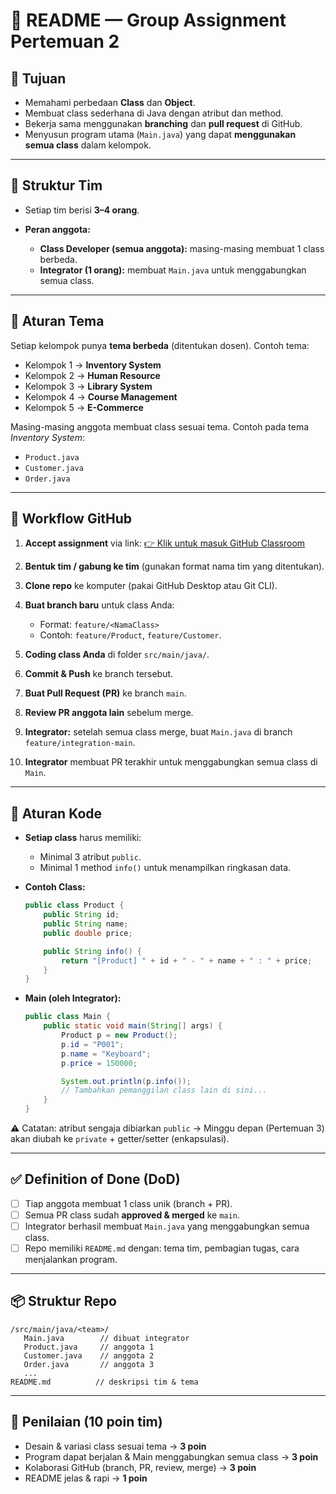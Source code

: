 # 📘 README — Group Assignment Pertemuan 2

## 🎯 Tujuan

* Memahami perbedaan **Class** dan **Object**.
* Membuat class sederhana di Java dengan atribut dan method.
* Bekerja sama menggunakan **branching** dan **pull request** di GitHub.
* Menyusun program utama (`Main.java`) yang dapat **menggunakan semua class** dalam kelompok.

---

## 👥 Struktur Tim

* Setiap tim berisi **3–4 orang**.
* **Peran anggota:**

  * **Class Developer (semua anggota):** masing-masing membuat 1 class berbeda.
  * **Integrator (1 orang):** membuat `Main.java` untuk menggabungkan semua class.

---

## 🧩 Aturan Tema

Setiap kelompok punya **tema berbeda** (ditentukan dosen). Contoh tema:

* Kelompok 1 → **Inventory System**
* Kelompok 2 → **Human Resource**
* Kelompok 3 → **Library System**
* Kelompok 4 → **Course Management**
* Kelompok 5 → **E-Commerce**

Masing-masing anggota membuat class sesuai tema.
Contoh pada tema *Inventory System*:

* `Product.java`
* `Customer.java`
* `Order.java`

---

## 🌿 Workflow GitHub

1. **Accept assignment** via link:
   [👉 Klik untuk masuk GitHub Classroom](https://classroom.github.com/a/4D9ChwrC)
2. **Bentuk tim / gabung ke tim** (gunakan format nama tim yang ditentukan).
3. **Clone repo** ke komputer (pakai GitHub Desktop atau Git CLI).
4. **Buat branch baru** untuk class Anda:

   * Format: `feature/<NamaClass>`
   * Contoh: `feature/Product`, `feature/Customer`.
5. **Coding class Anda** di folder `src/main/java/`.
6. **Commit & Push** ke branch tersebut.
7. **Buat Pull Request (PR)** ke branch `main`.
8. **Review PR anggota lain** sebelum merge.
9. **Integrator:** setelah semua class merge, buat `Main.java` di branch `feature/integration-main`.
10. **Integrator** membuat PR terakhir untuk menggabungkan semua class di `Main`.

---

## 📝 Aturan Kode

* **Setiap class** harus memiliki:

  * Minimal 3 atribut `public`.
  * Minimal 1 method `info()` untuk menampilkan ringkasan data.
* **Contoh Class:**

  ```java
  public class Product {
      public String id;
      public String name;
      public double price;

      public String info() {
          return "[Product] " + id + " - " + name + " : " + price;
      }
  }
  ```
* **Main (oleh Integrator):**

  ```java
  public class Main {
      public static void main(String[] args) {
          Product p = new Product();
          p.id = "P001";
          p.name = "Keyboard";
          p.price = 150000;

          System.out.println(p.info());
          // Tambahkan pemanggilan class lain di sini...
      }
  }
  ```

⚠️ Catatan: atribut sengaja dibiarkan `public` → Minggu depan (Pertemuan 3) akan diubah ke `private` + getter/setter (enkapsulasi).

---

## ✅ Definition of Done (DoD)

* [ ] Tiap anggota membuat 1 class unik (branch + PR).
* [ ] Semua PR class sudah **approved & merged** ke `main`.
* [ ] Integrator berhasil membuat `Main.java` yang menggabungkan semua class.
* [ ] Repo memiliki `README.md` dengan: tema tim, pembagian tugas, cara menjalankan program.

---

## 📦 Struktur Repo

```
/src/main/java/<team>/
   Main.java        // dibuat integrator
   Product.java     // anggota 1
   Customer.java    // anggota 2
   Order.java       // anggota 3
   ...
README.md          // deskripsi tim & tema
```

---

## 🔎 Penilaian (10 poin tim)

* Desain & variasi class sesuai tema → **3 poin**
* Program dapat berjalan & Main menggabungkan semua class → **3 poin**
* Kolaborasi GitHub (branch, PR, review, merge) → **3 poin**
* README jelas & rapi → **1 poin**
